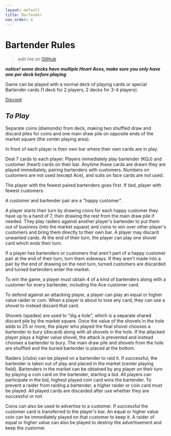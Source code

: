 ```yaml
---
layout: default
title: Bartender
nav_order: 4
---
```



# Bartender Rules
> edit me on [GitHub](https://github.com/sybenx/aarwares-site/blob/main/bartender.md)

**_notice! some decks have multiple Heart Aces, make sure you only have one per deck before playing_**

Game can be played with a normal deck of playing cards or special Bartender cards (1 deck for 2 players, 2 decks for 3-4 players).

[Discord](https://discord.gg/hfDj2JdH)
## _To Play_

Separate coins (diamonds) from deck, making two shuffled draw and discard piles for coins and one main draw pile on opposite ends of the market square (the center playing area).

In front of each player is their own bar where their own cards are in play.

Deal 7 cards to each player. Players immediately play bartender (KQJ) and customer (heart) cards on their bar. Anytime these cards are drawn they are played immediately, pairing bartenders with customers. Numbers on customers are not used (except Ace), and suits on face cards are not used.

The player with the fewest paired bartenders goes first. If tied, player with fewest customers. 

A customer and bartender pair are a "happy customer".

A player starts their turn by drawing coins for each happy customer they have up to a hand of 7, then drawing the rest from the main draw pile if needed. They play raiders against another player's bartender to put them out of business (into the market square) and coins to win over other player's customers and bring them directly to their own bar. A player may discard unwanted cards. At the end of their turn, the player can play one shovel card which ends their turn.

If a player has bartenders or customers that aren't part of a happy customer pair at the end of their turn, turn them sideways. If they aren't made into a pair by the end of drawing on the next turn, turned customers are discarded and turned bartenders enter the market.

To win the game, a player must obtain 4 of a kind of bartenders along with a customer for every bartender, including the Ace customer card.

To defend against an attacking player, a player can play an equal or higher value raider or coin. When a player is about to lose any card, they can use a shovel to instead discard that card.

Shovels (spades) are used to "dig a hole", which is a separate shared discard pile by the market square. Once the value of the shovels in the hole adds to 25 or more, the player who played the final shovel chooses a bartender to bury (discard) along with all shovels in the hole. If the attacked player plays a higher value shovel, the attack is prevented and instead chooses a bartender to bury. The main draw pile and shovels from the hole are shuffled and the buried bartender is placed at the bottom.

Raiders (clubs) can be played on a bartender to raid it. If successful, the bartender is taken out of play and placed in the market (center playing field). Bartenders in the market can be obtained by any player on their turn by playing a coin card on the bartender, starting a bid. All players can participate in the bid, highest played coin card wins the bartender. To prevent a raider from raiding a bartender, a higher raider or coin card must be played. All played cards are discarded after use whether they are successful or not.

Coins can also be used to advertise to a customer. If successful the customer card is transferred to the player's bar. An equal or higher value coin can be immediately played on that customer to keep it. A raider of equal or higher value can also be played to destroy the advertisement and keep the customer.
